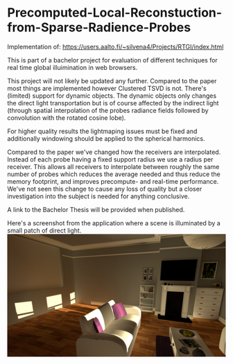 # Precomputed-Local-Reconstuction-from-Sparse-Radience-Probes


Implementation of: https://users.aalto.fi/~silvena4/Projects/RTGI/index.html



This is part of a bachelor project for evaluation of different techniques for real time global illuimination in web browsers. 

This project will not likely be updated any further. Compared to the paper most things are implemented however Clustered TSVD is not. There's (limited) support for dynamic objects. The dynamic objects only changes the direct light transportation but is of course affected by the indirect light (through spatial interpolation of the probes radiance fields followed by convolution with the rotated cosine lobe). 

For higher quality results the lightmaping issues must be fixed and additionally windowing should be applied to the spherical harmonics.

Compared to the paper we've changed how the receivers are interpolated. Instead of each probe having a fixed support radius we use a radius per receiver. This allows all receivers to interpolate between roughly the same number of probes which reduces the average needed and thus reduce the memory footprint, and improves precompute- and real-time performance. We've not seen this change to cause any loss of quality but a closer investigation into the subject is needed for anything conclusive. 

A link to the Bachelor Thesis will be provided when published.

Here's a screenshot from the application where a scene is illuminated by a small patch of direct light.
![Results](Images/image.png?raw=true "Screenshot from the application")
